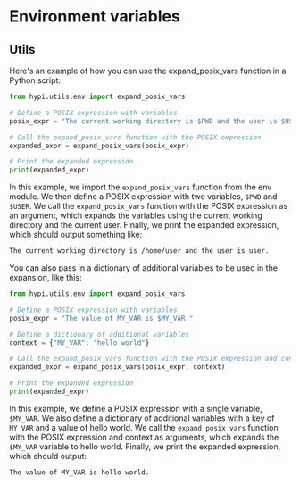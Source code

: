 # Environment variables

## Utils

Here's an example of how you can use the expand_posix_vars function in a Python script:

```python
from hypi.utils.env import expand_posix_vars

# Define a POSIX expression with variables
posix_expr = "The current working directory is $PWD and the user is $USER."

# Call the expand_posix_vars function with the POSIX expression
expanded_expr = expand_posix_vars(posix_expr)

# Print the expanded expression
print(expanded_expr)
```

In this example, we import the `expand_posix_vars` function from the env module. We then define a POSIX expression with two variables, `$PWD` and `$USER`. We call the `expand_posix_vars` function with the POSIX expression as an argument, which expands the variables using the current working directory and the current user. Finally, we print the expanded expression, which should output something like:

```bash
The current working directory is /home/user and the user is user.
```

You can also pass in a dictionary of additional variables to be used in the expansion, like this:

```python
from hypi.utils.env import expand_posix_vars

# Define a POSIX expression with variables
posix_expr = "The value of MY_VAR is $MY_VAR."

# Define a dictionary of additional variables
context = {"MY_VAR": "hello world"}

# Call the expand_posix_vars function with the POSIX expression and context
expanded_expr = expand_posix_vars(posix_expr, context)

# Print the expanded expression
print(expanded_expr)
```

In this example, we define a POSIX expression with a single variable, `$MY_VAR`. We also define a dictionary of additional variables with a key of `MY_VAR` and a value of hello world. We call the `expand_posix_vars` function with the POSIX expression and context as arguments, which expands the `$MY_VAR` variable to hello world. Finally, we print the expanded expression, which should output:

```bash
The value of MY_VAR is hello world.
```
